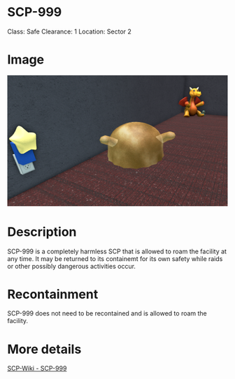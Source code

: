 # SCP-999
Class: Safe
Clearance: 1
Location: Sector 2

# Image
![Image](/SCP/SCP-999.png)

# Description
SCP-999 is a completely harmless SCP that is allowed to roam the facility at any time.
It may be returned to its containemt for its own safety while raids or other possibly dangerous activities occur.

# Recontainment
SCP-999 does not need to be recontained and is allowed to roam the facility.

# More details
[SCP-Wiki - SCP-999](http://scp-wiki-de.wikidot.com/scp-999)
